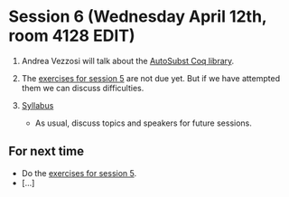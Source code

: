 # Session 6 (Wednesday April 12th, room 4128 EDIT)

1. Andrea Vezzosi will talk about the [AutoSubst Coq library](https://www.ps.uni-saarland.de/autosubst/).

2. The [exercises for session 5](/exercises/5/) are not due yet. But if we 
   have attempted them we can discuss difficulties.
   
3. [Syllabus](/syllabus.md)

   - As usual, discuss topics and speakers for future sessions.
   
## For next time

- Do the [exercises for session 5](/exercises/5/extypes.v).
- [...]
